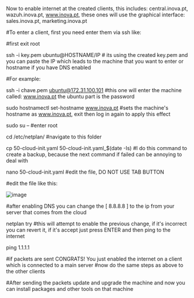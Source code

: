 Now to enable internet at the created clients, this includes: central.inova.pt, wazuh.inova.pt, www.inova.pt, these ones will use the graphical interface: sales.inova.pt, marketing.inova.pt

#To enter a client, first you need enter them via ssh like:

#first exit root

ssh -i key.pem ubuntu@HOSTNAME/IP  # its using the created key.pem and you can paste the IP which leads to the machine that you want to enter or hostname if you have DNS enabled

#For example:


ssh -i chave.pem ubuntu@172.31.100.101    #this one will enter the machine called: www.inova.pt the ubuntu part is the password

sudo hostnamectl set-hostname www.inova.pt  #sets the machine's hostname as www.inova.pt, exit then log in again to apply this effect

sudo su –   #enter root

cd /etc/netplan/   #navigate to this folder

cp 50-cloud-init.yaml 50-cloud-init.yaml_$(date -Is)   #I do this command to create a backup, because the next command if failed can be annoying to deal with

nano 50-cloud-init.yaml   #edit the file, DO NOT USE TAB BUTTON

#edit the file like this:

![image](https://user-images.githubusercontent.com/32963070/154146751-a49ab10a-5d93-4994-97ab-644716184de4.png)


#after enabling DNS you can change the  [ 8.8.8.8 ] to the ip from your server that comes from the cloud

netplan try   #this will attempt to enable the previous change, if it's incorrect you can revert it, if it's accept just press ENTER and then ping to the internet

ping 1.1.1.1

#if packets are sent CONGRATS! You just enabled the internet on a client which is connected to a main server
#now do the same steps as above to the other clients

#After sending the packets update and upgrade the machine and now you can install packages and other tools on that machine
